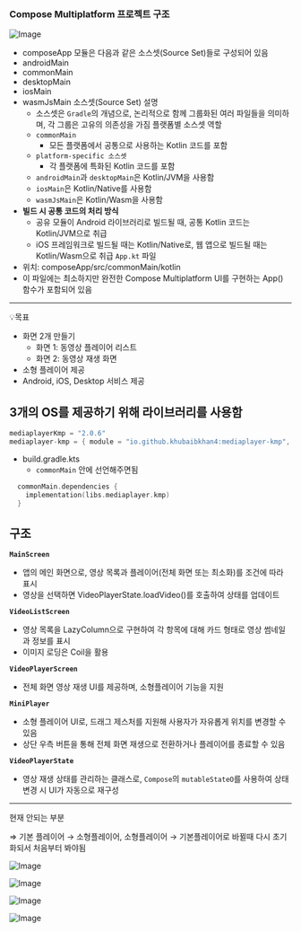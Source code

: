 ### Compose Multiplatform 프로젝트 구조

![Image](https://github.com/user-attachments/assets/ec0bb962-0dfd-421d-8069-6d5a58af543e)

- composeApp 모듈은 다음과 같은 소스셋(Source Set)들로 구성되어 있음
- androidMain
- commonMain
- desktopMain
- iosMain
- wasmJsMain
소스셋(Source Set) 설명
    - 소스셋은 ```Gradle```의 개념으로, 논리적으로 함께 그룹화된 여러 파일들을 의미하며, 각 그룹은 고유의 의존성을 가짐
플랫폼별 소스셋 역할
    - ```commonMain```
        - 모든 플랫폼에서 공통으로 사용하는 Kotlin 코드를 포함
    - ```platform-specific 소스셋```
        - 각 플랫폼에 특화된 Kotlin 코드를 포함
    - ```androidMain```과 ```desktopMain```은 Kotlin/JVM을 사용함
    - ```iosMain```은 Kotlin/Native를 사용함
    - ```wasmJsMain```은 Kotlin/Wasm을 사용함
- **빌드 시 공통 코드의 처리 방식**
    - 공유 모듈이 Android 라이브러리로 빌드될 때, 공통 Kotlin 코드는 Kotlin/JVM으로 취급
    - iOS 프레임워크로 빌드될 때는 Kotlin/Native로, 웹 앱으로 빌드될 때는 Kotlin/Wasm으로 취급
  ```App.kt``` 파일
- 위치: composeApp/src/commonMain/kotlin
- 이 파일에는 최소하지만 완전한 Compose Multiplatform UI를 구현하는 App() 함수가 포함되어 있음

---

💡목표
-  화면 2개 만들기 
    - 화면 1:  동영상 플레이어 리스트 
    - 화면 2: 동영상 재생 화면 
-  소형 플레이어 제공
- Android, iOS, Desktop 서비스 제공 

## 3개의 OS를 제공하기 위해 라이브러리를 사용함

```kotlin
mediaplayerKmp = "2.0.6"
mediaplayer-kmp = { module = "io.github.khubaibkhan4:mediaplayer-kmp", version.ref = "mediaplayerKmp" }
```

- build.gradle.kts
    - `commonMain` 안에 선언해주면됨

```kotlin
  commonMain.dependencies {
	implementation(libs.mediaplayer.kmp)
  }
```

## 구조

**`MainScreen`**

- 앱의 메인 화면으로, 영상 목록과 플레이어(전체 화면 또는 최소화)를 조건에 따라 표시
- 영상을 선택하면 VideoPlayerState.loadVideo()를 호출하여 상태를 업데이트

**`VideoListScreen`**

- 영상 목록을 LazyColumn으로 구현하여 각 항목에 대해 카드 형태로 영상 썸네일과 정보를 표시
- 이미지 로딩은 Coil을 활용

**`VideoPlayerScreen`**

- 전체 화면 영상 재생 UI를 제공하며, 소형플레이어 기능을 지원

**`MiniPlayer`**

- 소형 플레이어 UI로, 드래그 제스처를 지원해 사용자가 자유롭게 위치를 변경할 수 있음
- 상단 우측 버튼을 통해 전체 화면 재생으로 전환하거나 플레이어를 종료할 수 있음

**`VideoPlayerState`**

- 영상 재생 상태를 관리하는 클래스로, `Compose`의 `mutableStateO`를 사용하여 상태 변경 시 UI가 자동으로 재구성

---

현재 안되는 부분

⇒ 기본 플레이어 → 소형플레이어, 소형플레이어 → 기본플레이어로 바뀔때 다시 초기화되서 처음부터 봐야됨

![Image](https://github.com/user-attachments/assets/dd453845-2769-458e-996a-96cea889264a)

![Image](https://github.com/user-attachments/assets/87f4dc77-9fcf-4ba6-8cf4-b166b65a164a)

![Image](https://github.com/user-attachments/assets/35e8d3f9-d7a2-4729-baf3-c846fc90f3a8)

![Image](https://github.com/user-attachments/assets/5f3a8357-91d1-4a77-9730-a0fca01f27f9)

